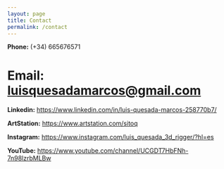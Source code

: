 ```yaml
---
layout: page
title: Contact
permalink: /contact
---
```



**Phone:**    (+34) 665676571

# Email:     luisquesadamarcos@gmail.com

**Linkedin:**
https://www.linkedin.com/in/luis-quesada-marcos-258770b7/




**ArtStation:**
https://www.artstation.com/sitoq


**Instagram:**
https://www.instagram.com/luis_quesada_3d_rigger/?hl=es




**YouTube:**
https://www.youtube.com/channel/UCGDT7HbFNh-7n98lzrbMLBw
